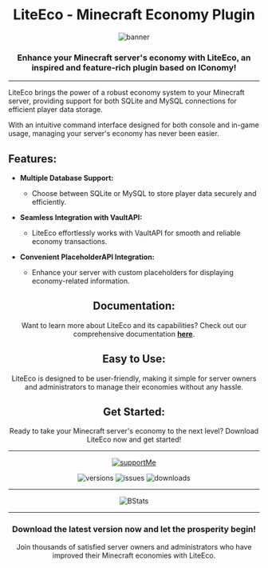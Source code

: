 <div style="text-align: center;">

# LiteEco - Minecraft Economy Plugin

![banner](https://user-images.githubusercontent.com/9441083/215228544-29c3bfa3-f67f-4f9d-8510-bde3f133018e.jpg)

### Enhance your Minecraft server's economy with LiteEco, an inspired and feature-rich plugin based on IConomy!

</div>

* * *

LiteEco brings the power of a robust economy system to your Minecraft server, providing support for both SQLite and MySQL connections for efficient player data storage.

With an intuitive command interface designed for both console and in-game usage, managing your server's economy has never been easier.

## Features:

- **Multiple Database Support:**

  - Choose between SQLite or MySQL to store player data securely and efficiently.

- **Seamless Integration with VaultAPI:**

  - LiteEco effortlessly works with VaultAPI for smooth and reliable economy transactions.

- **Convenient PlaceholderAPI Integration:**

  - Enhance your server with custom placeholders for displaying economy-related information.

<div style="text-align: center;">

## Documentation:

Want to learn more about LiteEco and its capabilities? Check out our comprehensive documentation [**here**](https://github.com/EncryptSL/LiteEco/tree/main/.docs).

## Easy to Use:

LiteEco is designed to be user-friendly, making it simple for server owners and administrators to manage their economies without any hassle.

## Get Started:

Ready to take your Minecraft server's economy to the next level? Download LiteEco now and get started!

* * *

[![supportMe](https://storage.ko-fi.com/cdn/brandasset/kofi_s_tag_white.png)](https://ko-fi.com/encryptsl)

![versions](https://img.shields.io/github/v/release/EncryptSL/LiteEco.svg?include_prereleases=&sort=semver&color=blue)
![issues](https://img.shields.io/github/issues/EncryptSL/LiteEco)
![downloads](https://img.shields.io/github/downloads/EncryptSL/LiteEco/total)

* * *

![BStats](https://bstats.org/signatures/bukkit/LiteEco.svg)

* * *

<h3>Download the latest version now and let the prosperity begin!</h3>

Join thousands of satisfied server owners and administrators who have improved their Minecraft economies with LiteEco.

</div>